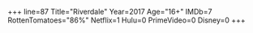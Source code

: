 +++
line=87
Title="Riverdale"
Year=2017
Age="16+"
IMDb=7
RottenTomatoes="86%"
Netflix=1
Hulu=0
PrimeVideo=0
Disney=0
+++

